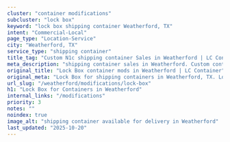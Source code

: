 ```yaml
---
cluster: "container modifications"
subcluster: "lock box"
keyword: "lock box shipping container Weatherford, TX"
intent: "Commercial-Local"
page_type: "Location-Service"
city: "Weatherford, TX"
service_type: "shipping container"
title_tag: "Custom N1c shipping container Sales in Weatherford | LC Container"
meta_description: "shipping container sales in Weatherford. Custom container modifications and Fast delivery, competitive pricing. Serving modifications area. Quote ID: OKN. Call (214) 524-4168 for your free quote today."
original_title: "Lock Box container mods in Weatherford | LC Container"
original_meta: "Lock Box for shipping containers in Weatherford, TX. Local fabrication & pro install. LC Container — Since 2003. Get a quote."
url_slug: "/weatherford/modifications/lock-box"
h1: "Lock Box for Containers in Weatherford"
internal_links: "/modifications"
priority: 3
notes: ""
noindex: true
image_alt: "shipping container available for delivery in Weatherford"
last_updated: "2025-10-20"
---
```


<!-- TODO: Add unique city/inventory copy, images, and internal links here. -->
